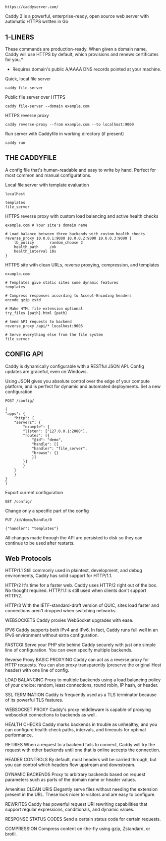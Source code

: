 #


    https://caddyserver.com/
Caddy 2 is a powerful, enterprise-ready, open source web server with automatic HTTPS written in Go

1-LINERS
--
These commands are production-ready. When given a domain name, Caddy will use HTTPS by default, which provisions and renews certificates for you.*
* Requires domain's public A/AAAA DNS records pointed at your machine.

Quick, local file server

    caddy file-server
Public file server over HTTPS

    caddy file-server --domain example.com
HTTPS reverse proxy

    caddy reverse-proxy --from example.com --to localhost:9000
Run server with Caddyfile in working directory (if present)

    caddy run

THE CADDYFILE
--
A config file that's human-readable and easy to write by hand. Perfect for most common and manual configurations.

Local file server with template evaluation

    localhost

    templates
    file_server

HTTPS reverse proxy with custom load balancing and active health checks

    example.com # Your site's domain name

    # Load balance between three backends with custom health checks
    reverse_proxy 10.0.0.1:9000 10.0.0.2:9000 10.0.0.3:9000 {
        lb_policy       random_choose 2
        health_path     /ok
        health_interval 10s
    }

HTTPS site with clean URLs, reverse proxying, compression, and templates

    example.com

    # Templates give static sites some dynamic features
    templates

    # Compress responses according to Accept-Encoding headers
    encode gzip zstd

    # Make HTML file extension optional
    try_files {path}.html {path}

    # Send API requests to backend
    reverse_proxy /api/* localhost:9005

    # Serve everything else from the file system
    file_server

CONFIG API
--
Caddy is dynamically configurable with a RESTful JSON API. Config updates are graceful, even on Windows.

Using JSON gives you absolute control over the edge of your compute platform, and is perfect for dynamic and automated deployments.
Set a new configuration

    POST /config/

    {
    "apps": {
        "http": {
        "servers": {
            "example": {
            "listen": ["127.0.0.1:2080"],
            "routes": [{
                "@id": "demo",
                "handle": [{
                "handler": "file_server",
                "browse": {}
                }]
            }]
            }
        }
        }
    }
    }

Export current configuration

    GET /config/

Change only a specific part of the config

    PUT /id/demo/handle/0

    {"handler": "templates"}

All changes made through the API are persisted to disk so they can continue to be used after restarts.

Web Protocols
--
HTTP/1.1
Still commonly used in plaintext, development, and debug environments, Caddy has solid support for HTTP/1.1.

HTTP/2
It's time for a faster web. Caddy uses HTTP/2 right out of the box. No thought required. HTTP/1.1 is still used when clients don't support HTTP/2.

HTTP/3
With the IETF-standard-draft version of QUIC, sites load faster and connections aren't dropped when switching networks.

WEBSOCKETS
Caddy proxies WebSocket upgrades with ease.

IPV6
Caddy supports both IPv4 and IPv6. In fact, Caddy runs full well in an IPv6 environment without extra configuration.

FASTCGI
Serve your PHP site behind Caddy securely with just one simple line of configuration. You can even specify multiple backends.

Reverse Proxy
BASIC PROXYING
Caddy can act as a reverse proxy for HTTP requests. You can also proxy transparently (preserve the original Host header) with one line of config.

LOAD BALANCING
Proxy to multiple backends using a load balancing policy of your choice: random, least connections, round robin, IP hash, or header.

SSL TERMINATION
Caddy is frequently used as a TLS terminator because of its powerful TLS features.

WEBSOCKET PROXY
Caddy's proxy middleware is capable of proxying websocket connections to backends as well.

HEALTH CHECKS
Caddy marks backends in trouble as unhealthy, and you can configure health check paths, intervals, and timeouts for optimal performance.

RETRIES
When a request to a backend fails to connect, Caddy will try the request with other backends until one that is online accepts the connection.

HEADER CONTROLS
By default, most headers will be carried through, but you can control which headers flow upstream and downstream.

DYNAMIC BACKENDS
Proxy to arbitrary backends based on request parameters such as parts of the domain name or header values.

Amenities
CLEAN URIS
Elegantly serve files without needing the extension present in the URL. These look nicer to visitors and are easy to configure.

REWRITES
Caddy has powerful request URI rewriting capabilities that support regular expressions, conditionals, and dynamic values.

RESPONSE STATUS CODES
Send a certain status code for certain requests.

COMPRESSION
Compress content on-the-fly using gzip, Zstandard, or brotli.



#